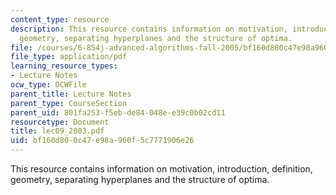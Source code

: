 ```yaml
---
content_type: resource
description: This resource contains information on motivation, introduction, definition,
  geometry, separating hyperplanes and the structure of optima.
file: /courses/6-854j-advanced-algorithms-fall-2005/bf160d800c47e98a960f5c7771906e26_lec09_2003.pdf
file_type: application/pdf
learning_resource_types:
- Lecture Notes
ocw_type: OCWFile
parent_title: Lecture Notes
parent_type: CourseSection
parent_uid: 801fa253-f5eb-de84-048e-e39c0b02cd11
resourcetype: Document
title: lec09_2003.pdf
uid: bf160d80-0c47-e98a-960f-5c7771906e26
---
```

This resource contains information on motivation, introduction, definition, geometry, separating hyperplanes and the structure of optima.

